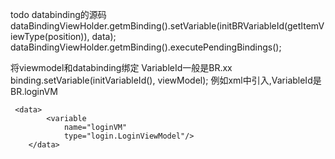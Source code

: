 

todo databinding的源码
dataBindingViewHolder.getmBinding().setVariable(initBRVariableId(getItemViewType(position)), data);
dataBindingViewHolder.getmBinding().executePendingBindings();

将viewmodel和databinding绑定   VariableId一般是BR.xx
binding.setVariable(initVariableId(), viewModel);
例如xml中引入,VariableId是BR.loginVM
```
 <data>
        <variable
            name="loginVM"
            type="login.LoginViewModel"/>
    </data>
```